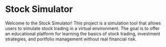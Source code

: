<h1>Stock Simulator</h1>

<p>Welcome to the Stock Simulator! This project is a simulation tool that allows users to simulate stock trading in a virtual environment. The goal is to offer an educational platform for learning the basics of stock trading, investment strategies, and portfolio management without real financial risk.</p>
